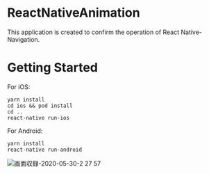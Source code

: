 # ReactNativeAnimation

This application is created to confirm the operation of React Native-Navigation.

# Getting Started
For iOS:

```
yarn install
cd ios && pod install
cd ..
react-native run-ios
```

For Android:
```
yarn install
react-native run-android
```

![画面収録-2020-05-30-2 27 57](https://user-images.githubusercontent.com/37334454/83288311-1bf54980-a21e-11ea-81ed-5b21a17b9d5d.gif)
